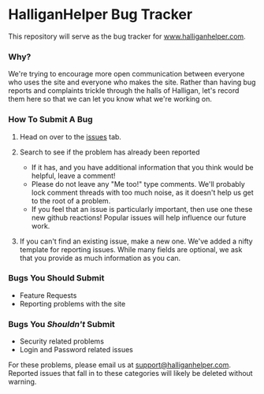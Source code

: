 # HalliganHelper Bug Tracker

This repository will serve as the bug tracker for www.halliganhelper.com. 

### Why?

We're trying to encourage more open communication between everyone who uses 
the site and everyone who makes the site. Rather than having bug reports and
complaints trickle through the halls of Halligan, let's record them here so 
that we can let you know what we're working on. 

### How To Submit A Bug

1. Head on over to the [issues][issues] tab.
2. Search to see if the problem has already been reported
   *  If it has, and you have additional information that you think would be 
      helpful, leave a comment!
   * Please do not leave any "Me too!" type comments. We'll probably lock 
     comment threads with too much noise, as it doesn't help us get to the root 
     of a problem. 
   * If you feel that an issue is particularly important, then use one these 
     new github reactions! Popular issues will help influence our future work.

3. If you can't find an existing issue, make a new one. We've added a nifty 
   template for reporting issues. While many fields are optional, we ask that
   you provide as much information as you can.


### Bugs You Should Submit

- Feature Requests
- Reporting problems with the site

### Bugs You _Shouldn't_ Submit

- Security related problems
- Login and Password related issues

For these problems, please email us at support@halliganhelper.com. Reported 
issues that fall in to these categories will likely be deleted without warning.


[issues]: https://github.com/TylerLubeck/HalliganHelper-Bugs/issues

